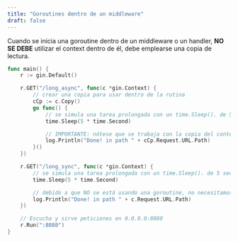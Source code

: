 ```yaml
---
title: "Goroutines dentro de un middleware"
draft: false
---
```


Cuando se inicia una goroutine dentro de un middleware o un handler, **NO SE DEBE** utilizar el context dentro de él, debe emplearse una copia de lectura.

```go
func main() {
	r := gin.Default()

	r.GET("/long_async", func(c *gin.Context) {
		// crear una copia para usar dentro de la rutina
		cCp := c.Copy()
		go func() {
			// se simula una tarea prolongada con un time.Sleep(). de 5 seconds
			time.Sleep(5 * time.Second)

			// IMPORTANTE: nótese que se trabaja con la copia del contexto "cCp"
			log.Println("Done! in path " + cCp.Request.URL.Path)
		}()
	})

	r.GET("/long_sync", func(c *gin.Context) {
		// se simula una tarea prolongada con un time.Sleep(). de 5 seconds
		time.Sleep(5 * time.Second)

		// debido a que NO se está usando una goroutine, no necesitamos una copia del context
		log.Println("Done! in path " + c.Request.URL.Path)
	})

	// Escucha y sirve peticiones en 0.0.0.0:8080
	r.Run(":8080")
}
```

